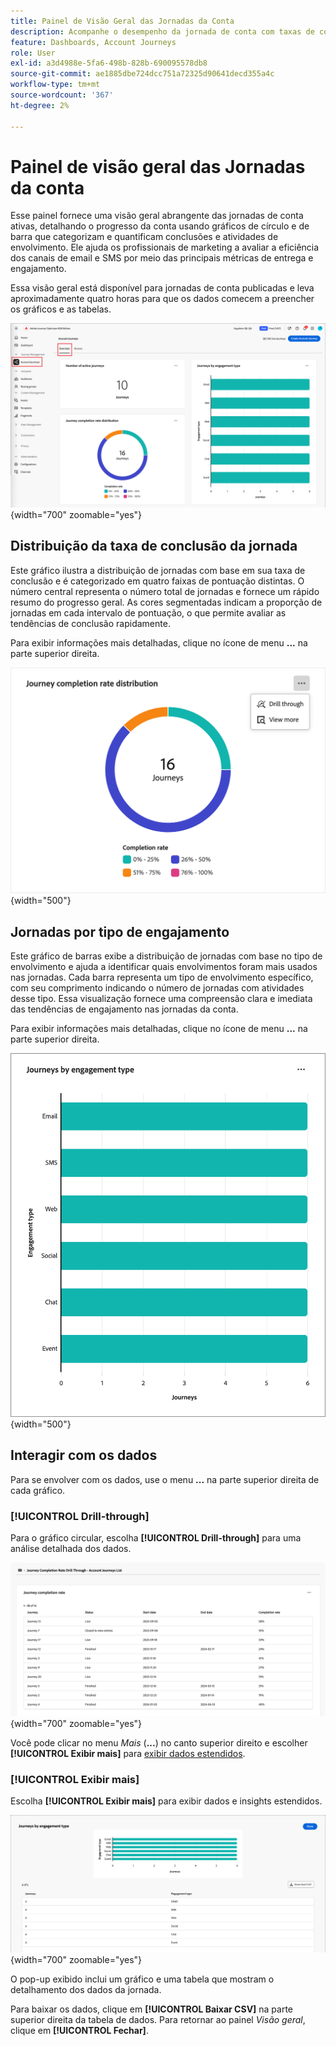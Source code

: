 ```yaml
---
title: Painel de Visão Geral das Jornadas da Conta
description: Acompanhe o desempenho da jornada de conta com taxas de conclusão, métricas de envolvimento e análise da eficácia do canal no Journey Optimizer B2B edition.
feature: Dashboards, Account Journeys
role: User
exl-id: a3d4988e-5fa6-498b-828b-690095578db8
source-git-commit: ae1885dbe724dcc751a72325d90641decd355a4c
workflow-type: tm+mt
source-wordcount: '367'
ht-degree: 2%

---
```


# Painel de visão geral das Jornadas da conta

Esse painel fornece uma visão geral abrangente das jornadas de conta ativas, detalhando o progresso da conta usando gráficos de círculo e de barra que categorizam e quantificam conclusões e atividades de envolvimento. Ele ajuda os profissionais de marketing a avaliar a eficiência dos canais de email e SMS por meio das principais métricas de entrega e engajamento.

Essa visão geral está disponível para jornadas de conta publicadas e leva aproximadamente quatro horas para que os dados comecem a preencher os gráficos e as tabelas.

![visão geral da Jornada](./assets/journey-overview.png){width="700" zoomable="yes"}

## Distribuição da taxa de conclusão da jornada

Este gráfico ilustra a distribuição de jornadas com base em sua taxa de conclusão e é categorizado em quatro faixas de pontuação distintas. O número central representa o número total de jornadas e fornece um rápido resumo do progresso geral. As cores segmentadas indicam a proporção de jornadas em cada intervalo de pontuação, o que permite avaliar as tendências de conclusão rapidamente.

Para exibir informações mais detalhadas, clique no ícone de menu **...** na parte superior direita.

![Distribuição da taxa de conclusão da Jornada](./assets/journey-completion-rate-distribution.png){width="500"}

## Jornadas por tipo de engajamento

Este gráfico de barras exibe a distribuição de jornadas com base no tipo de envolvimento e ajuda a identificar quais envolvimentos foram mais usados nas jornadas. Cada barra representa um tipo de envolvimento específico, com seu comprimento indicando o número de jornadas com atividades desse tipo. Essa visualização fornece uma compreensão clara e imediata das tendências de engajamento nas jornadas da conta.

Para exibir informações mais detalhadas, clique no ícone de menu **...** na parte superior direita.

![Distribuição da taxa de conclusão da Jornada](./assets/journeys-by-engagement-type.png){width="500"}

## Interagir com os dados

Para se envolver com os dados, use o menu **...** na parte superior direita de cada gráfico.

### [!UICONTROL Drill-through]

Para o gráfico circular, escolha **[!UICONTROL Drill-through]** para uma análise detalhada dos dados.

![Faça drill-through para acessar os dados do gráfico](./assets/journey-completion-rate-drill-through.png){width="700" zoomable="yes"}

Você pode clicar no menu _Mais_ (**...**) no canto superior direito e escolher **[!UICONTROL Exibir mais]** para [exibir dados estendidos](#view-more).

### [!UICONTROL Exibir mais]

Escolha **[!UICONTROL Exibir mais]** para exibir dados e insights estendidos.

![Exibir dados estendidos](./assets/journeys-by-engagement-view-more.png){width="700" zoomable="yes"}

O pop-up exibido inclui um gráfico e uma tabela que mostram o detalhamento dos dados da jornada.

Para baixar os dados, clique em **[!UICONTROL Baixar CSV]** na parte superior direita da tabela de dados. Para retornar ao painel _Visão geral_, clique em **[!UICONTROL Fechar]**.
